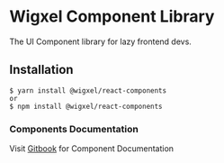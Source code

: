 # Wigxel Component Library
The UI Component library for lazy frontend devs.


## Installation
```
$ yarn install @wigxel/react-components
or 
$ npm install @wigxel/react-components
```

### Components Documentation

Visit [Gitbook](https://wigxel.gitbook.io/react-components "Wigxel Documentation") for Component Documentation

